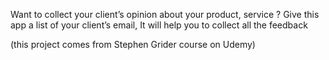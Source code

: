 Want to collect your client’s opinion about your product, service ? Give this app a list of your client’s
email, It will help you to collect all the feedback

(this project comes from Stephen Grider course on Udemy)
